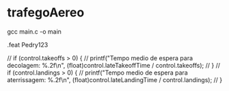 # trafegoAereo

gcc main.c -o main 

.feat Pedry123

//    if (control.takeoffs > 0) {
//       printf("Tempo medio de espera para decolagem: %.2f\n", (float)control.lateTakeoffTime / control.takeoffs);
//    }
//    if (control.landings > 0) {
//        printf("Tempo medio de espera para aterrissagem: %.2f\n", (float)control.lateLandingTime / control.landings);
//   }
